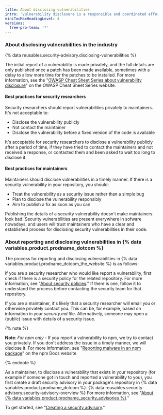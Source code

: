 ```yaml
---
title: About disclosing vulnerabilities
intro: 'Vulnerability disclosure is a responsible and coordinated effort between security researchers and repository maintainers.'
miniTocMaxHeadingLevel: 4
versions:
  free-pro-team: '*'
---
```


### About disclosing vulnerabilities in the industry

{% data reusables.security-advisory.disclosing-vulnerabilities %}

The initial report of a vulnerability is made privately, and the full details are only published once a patch has been made available, sometimes with a delay to allow more time for the patches to be installed. For more information, see the "[OWASP Cheat Sheet Series about vulnerability disclosure](https://cheatsheetseries.owasp.org/cheatsheets/Vulnerability_Disclosure_Cheat_Sheet.html#commercial-and-open-source-software)" on the OWASP Cheat Sheet Series website.

#### Best practices for security researchers

Security researchers should report vulnerabilities privately to maintainers. It's not acceptable to:
- Disclose the vulnerability publicly
- Not contact the maintainer 
- Disclose the vulnerability before a fixed version of the code is available

It's acceptable for security researchers to disclose a vulnerability publicly after a period of time, if they have tried to contact the maintainers and not received a response, or contacted them and been asked to wait too long to disclose it.

#### Best practices for maintainers

Maintainers should disclose vulnerabilities in a timely manner. If there is a security vulnerability in your repository, you should:
- Treat the vulnerability as a security issue rather than a simple bug
- Plan to disclose the vulnerability responsibly
- Aim to publish a fix as soon as you can

Publishing the details of a security vulnerability doesn't make maintainers look bad. Security vulnerabilities are present everywhere in sofware nowadays, and users will trust maintainers who have a clear and established process for disclosing security vulnerabilities in their code.

### About reporting and disclosing vulnerabilities in {% data variables.product.prodname_dotcom %}

The process for reporting and disclosing vulnerabilities in {% data variables.product.prodname_dotcom_the_website %} is as follows:

 If you are a security researcher who would like report a vulnerability, first check if there is a security policy for the related repository. For more information, see "[About security policies](/github/managing-security-vulnerabilities/adding-a-security-policy-to-your-repository#about-security-policies)." If there is one, follow it to understand the process before contacting the security team for that repository. 

 If you are a maintainer, it's likely that a security researcher will email you or otherwise privately contact you. This can be, for example, based on information in your _security.md_ file. Alternatively, someone may open a (public) issue with details of a security issue. 
 
{% note %}

**Note**: _For npm only_ - If you report a vulnerability to npm, we try to contact you privately. If you don't address the issue in a timely manner, we will disclose it. For more information, see "[Reporting malware in an npm package](https://docs.npmjs.com/reporting-malware-in-an-npm-package)" on the npm Docs website.

{% endnote %}

 As a maintainer, to disclose a vulnerability that exists in your repository (for example if someone got in touch and reported a vulnerability to you), you first create a draft security advisory in your package's repository in {% data variables.product.prodname_dotcom %}. {% data reusables.security-advisory.security-advisory-overview %} For more information, see "[About {% data variables.product.prodname_security_advisories %}](/github/managing-security-vulnerabilities/about-github-security-advisories)."


 To get started, see "[Creating a security advisory](/github/managing-security-vulnerabilities/creating-a-security-advisory)."
